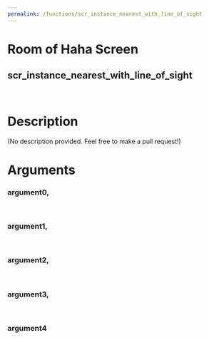 ```yaml
---
permalink: /functions/scr_instance_nearest_with_line_of_sight
---
```

# Room of Haha Screen  
## scr_instance_nearest_with_line_of_sight  
&nbsp;  
# Description  
(No description provided. Feel free to make a pull request!) 
&nbsp;  
# Arguments
### argument0, 

&nbsp;  
### argument1, 

&nbsp;  
### argument2, 

&nbsp;  
### argument3, 

&nbsp;  
### argument4

&nbsp;  


